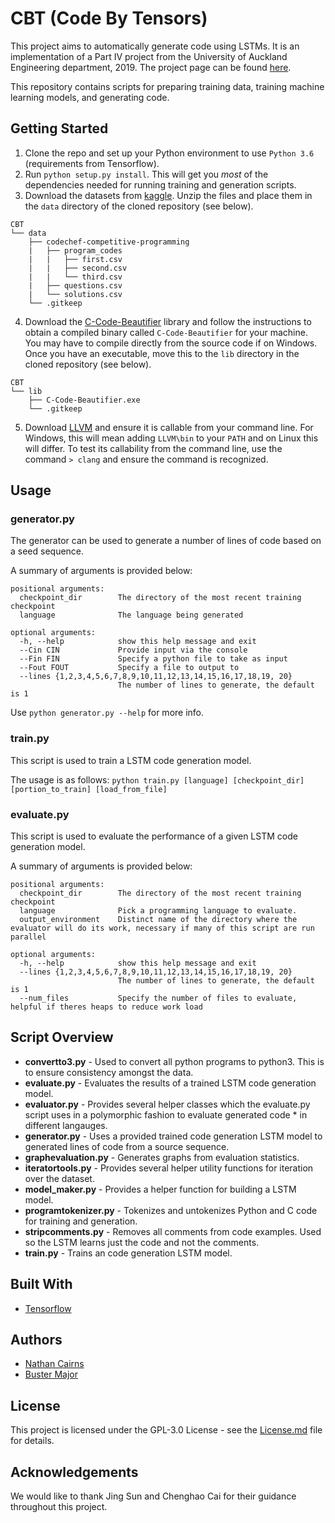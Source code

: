# CBT (Code By Tensors)

This project aims to automatically generate code using LSTMs. It is an implementation of a Part IV project from the University of Auckland Engineering department, 2019. The project page can be found [here](https://part4project.foe.auckland.ac.nz/home/project/detail/2182/).

This repository contains scripts for preparing training data, training machine learning models, and generating code.

## Getting Started
1. Clone the repo and set up your Python environment to use `Python 3.6` (requirements from Tensorflow).
2. Run ``python setup.py install``. This will get you *most* of the dependencies needed for running training and generation scripts.
3. Download the datasets from [kaggle](https://www.kaggle.com/arjoonn/codechef-competitive-programming). Unzip the files and place them in the `data` directory of the cloned repository (see below).
```
CBT
└── data
    ├── codechef-competitive-programming
    |   ├── program_codes
    |   |   ├── first.csv
    |   |   ├── second.csv
    |   |   └── third.csv
    |   ├── questions.csv
    |   └── solutions.csv
    └── .gitkeep
```
4. Download the [C-Code-Beautifier](https://github.com/ayonious/C-Code-Beautifier/) library and follow the instructions to obtain a compiled binary called `C-Code-Beautifier` for your machine. You may have to compile directly from the source code if on Windows. Once you have an executable, move this to the `lib` directory in the cloned repository (see below).
```
CBT
└── lib
    ├── C-Code-Beautifier.exe
    └── .gitkeep
```
5. Download [LLVM](http://releases.llvm.org/download.html) and ensure it is callable from your command line. For Windows, this will mean adding `LLVM\bin` to your `PATH` and on Linux this will differ. To test its callability from the command line, use the command `> clang` and ensure the command is recognized.


## Usage
### generator.py
The generator can be used to generate a number of lines of code based on a seed sequence.

A summary of arguments is provided below:
```
positional arguments:
  checkpoint_dir        The directory of the most recent training checkpoint
  language              The language being generated

optional arguments:
  -h, --help            show this help message and exit
  --Cin CIN             Provide input via the console
  --Fin FIN             Specify a python file to take as input
  --Fout FOUT           Specify a file to output to
  --lines {1,2,3,4,5,6,7,8,9,10,11,12,13,14,15,16,17,18,19, 20}
                        The number of lines to generate, the default is 1
```
Use `python generator.py --help` for more info.

### train.py
This script is used to train a LSTM code generation model.

The usage is as follows:
`python train.py [language] [checkpoint_dir] [portion_to_train] [load_from_file]`

### evaluate.py
This script is used to evaluate the performance of a given LSTM code generation model.

A summary of arguments is provided below:
```
positional arguments:
  checkpoint_dir        The directory of the most recent training checkpoint
  language              Pick a programming language to evaluate.
  output_environment    Distinct name of the directory where the evaluator will do its work, necessary if many of this script are run parallel

optional arguments:
  -h, --help            show this help message and exit
  --lines {1,2,3,4,5,6,7,8,9,10,11,12,13,14,15,16,17,18,19, 20}
                        The number of lines to generate, the default is 1
  --num_files           Specify the number of files to evaluate, helpful if theres heaps to reduce work load
```

## Script Overview

* **convertto3.py** - Used to convert all python programs to python3. This is to ensure consistency amongst the data.
* **evaluate.py** - Evaluates the results of a trained LSTM code generation model.
* **evaluator.py** - Provides several helper classes which the evaluate.py script uses in a polymorphic fashion to evaluate generated code * in different langauges.
* **generator.py** - Uses a provided trained code generation LSTM model to generated lines of code from a source sequence.
* **graphevaluation.py** - Generates graphs from evaluation statistics.
* **iteratortools.py** - Provides several helper utility functions for iteration over the dataset.
* **model_maker.py** - Provides a helper function for building a LSTM model.
* **programtokenizer.py** - Tokenizes and untokenizes Python and C code for training and generation.
* **stripcomments.py** - Removes all comments from code examples. Used so the LSTM learns just the code and not the comments.
* **train.py** - Trains an code generation LSTM model.


## Built With
* [Tensorflow](https://www.tensorflow.org)

## Authors
* [Nathan Cairns](https://github.com/Nathan-Cairns)
* [Buster Major](https://github.com/Buster-Darragh-Major)

## License
This project is licensed under the GPL-3.0 License - see the [License.md](https://github.com/Nathan-Cairns/CBT/blob/master/LICENSE) file for details.

## Acknowledgements
We would like to thank Jing Sun and Chenghao Cai for their guidance throughout this project.
